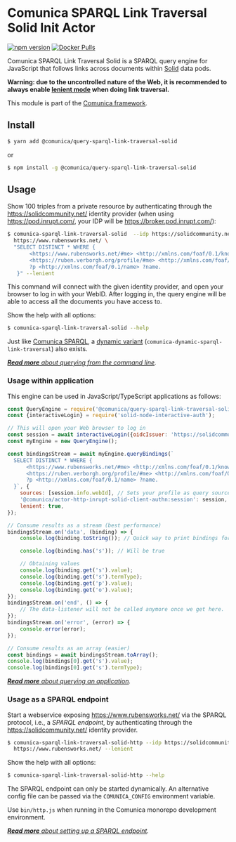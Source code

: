 # Comunica SPARQL Link Traversal Solid Init Actor

[![npm version](https://badge.fury.io/js/%40comunica%2Factor-init-sparql-link-traversal-solid.svg)](https://www.npmjs.com/package/@comunica/actor-init-sparql-link-traversal-solid)
[![Docker Pulls](https://img.shields.io/docker/pulls/comunica/actor-init-sparql-link-traversal-solid.svg)](https://hub.docker.com/r/comunica/actor-init-sparql-link-traversal-solid/)

Comunica SPARQL Link Traversal Solid is a SPARQL query engine for JavaScript that follows links across documents within [Solid](https://solidproject.org/) data pods.

**Warning: due to the uncontrolled nature of the Web, it is recommended to always enable [lenient mode](https://comunica.dev/docs/query/advanced/context/#4--lenient-execution) when doing link traversal.**

This module is part of the [Comunica framework](https://comunica.dev/).

## Install

```bash
$ yarn add @comunica/query-sparql-link-traversal-solid
```

or

```bash
$ npm install -g @comunica/query-sparql-link-traversal-solid
```

## Usage

Show 100 triples from a private resource
by authenticating through the https://solidcommunity.net/ identity provider (when using https://pod.inrupt.com/, your IDP will be https://broker.pod.inrupt.com/):

```bash
$ comunica-sparql-link-traversal-solid  --idp https://solidcommunity.net/ \
  https://www.rubensworks.net/ \
  "SELECT DISTINCT * WHERE {
       <https://www.rubensworks.net/#me> <http://xmlns.com/foaf/0.1/knows> ?p.
       <https://ruben.verborgh.org/profile/#me> <http://xmlns.com/foaf/0.1/knows> ?p.
       ?p <http://xmlns.com/foaf/0.1/name> ?name.
   }" --lenient
```

This command will connect with the given identity provider,
and open your browser to log in with your WebID.
After logging in, the query engine will be able to access all the documents you have access to.

Show the help with all options:

```bash
$ comunica-sparql-link-traversal-solid --help
```

Just like [Comunica SPARQL](https://github.com/comunica/comunica/tree/master/packages/actor-init-sparql),
a [dynamic variant](https://github.com/comunica/comunica/tree/master/packages/actor-init-sparql#usage-from-the-command-line) (`comunica-dynamic-sparql-link-traversal`) also exists.

_[**Read more** about querying from the command line](https://comunica.dev/docs/query/getting_started/query_cli/)._

### Usage within application

This engine can be used in JavaScript/TypeScript applications as follows:

```javascript
const QueryEngine = require('@comunica/query-sparql-link-traversal-solid').QueryEngine;
const {interactiveLogin} = require('solid-node-interactive-auth');

// This will open your Web browser to log in
const session = await interactiveLogin({oidcIssuer: 'https://solidcommunity.net/'});
const myEngine = new QueryEngine();

const bindingsStream = await myEngine.queryBindings(`
  SELECT DISTINCT * WHERE {
      <https://www.rubensworks.net/#me> <http://xmlns.com/foaf/0.1/knows> ?p.
      <https://ruben.verborgh.org/profile/#me> <http://xmlns.com/foaf/0.1/knows> ?p.
      ?p <http://xmlns.com/foaf/0.1/name> ?name.
  }`, {
    sources: [session.info.webId], // Sets your profile as query source
    '@comunica/actor-http-inrupt-solid-client-authn:session': session,
    lenient: true,
});

// Consume results as a stream (best performance)
bindingsStream.on('data', (binding) => {
    console.log(binding.toString()); // Quick way to print bindings for testing

    console.log(binding.has('s')); // Will be true

    // Obtaining values
    console.log(binding.get('s').value);
    console.log(binding.get('s').termType);
    console.log(binding.get('p').value);
    console.log(binding.get('o').value);
});
bindingsStream.on('end', () => {
    // The data-listener will not be called anymore once we get here.
});
bindingsStream.on('error', (error) => {
    console.error(error);
});

// Consume results as an array (easier)
const bindings = await bindingsStream.toArray();
console.log(bindings[0].get('s').value);
console.log(bindings[0].get('s').termType);
```

_[**Read more** about querying an application](https://comunica.dev/docs/query/getting_started/query_app/)._

### Usage as a SPARQL endpoint

Start a webservice exposing https://www.rubensworks.net/ via the SPARQL protocol, i.e., a _SPARQL endpoint_,
by authenticating through the https://solidcommunity.net/ identity provider.

```bash
$ comunica-sparql-link-traversal-solid-http --idp https://solidcommunity.net/ \
  https://www.rubensworks.net/ --lenient
```

Show the help with all options:

```bash
$ comunica-sparql-link-traversal-solid-http --help
```

The SPARQL endpoint can only be started dynamically.
An alternative config file can be passed via the `COMUNICA_CONFIG` environment variable.

Use `bin/http.js` when running in the Comunica monorepo development environment.

_[**Read more** about setting up a SPARQL endpoint](https://comunica.dev/docs/query/getting_started/setup_endpoint/)._
